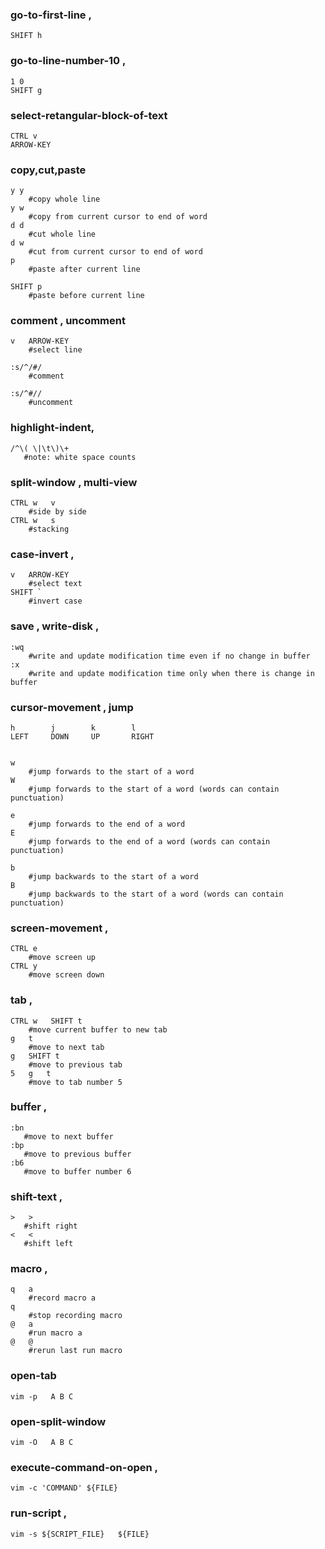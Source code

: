 ### go-to-first-line ,
```
SHIFT h
```


### go-to-line-number-10 ,
```
1 0
SHIFT g
```


### select-retangular-block-of-text
```
CTRL v
ARROW-KEY
```


### copy,cut,paste
```
y y
    #copy whole line
y w
    #copy from current cursor to end of word
d d
    #cut whole line
d w
    #cut from current cursor to end of word
p
    #paste after current line

SHIFT p
    #paste before current line

```


### comment , uncomment
```
v   ARROW-KEY
    #select line

:s/^/#/
    #comment

:s/^#//
    #uncomment
```


### highlight-indent,
```
/^\( \|\t\)\+
   #note: white space counts
```


### split-window , multi-view
```
CTRL w   v
    #side by side
CTRL w   s
    #stacking
```


### case-invert ,
```
v   ARROW-KEY
    #select text
SHIFT `
    #invert case
```


### save , write-disk ,
```
:wq
    #write and update modification time even if no change in buffer
:x
    #write and update modification time only when there is change in buffer
```


### cursor-movement , jump
```
h        j        k        l
LEFT     DOWN     UP       RIGHT


w
    #jump forwards to the start of a word
W   
    #jump forwards to the start of a word (words can contain punctuation)

e
    #jump forwards to the end of a word
E
    #jump forwards to the end of a word (words can contain punctuation)

b
    #jump backwards to the start of a word
B
    #jump backwards to the start of a word (words can contain punctuation)

```


### screen-movement ,
```
CTRL e
    #move screen up
CTRL y
    #move screen down
```


### tab ,
```
CTRL w   SHIFT t
    #move current buffer to new tab
g   t
    #move to next tab
g   SHIFT t
    #move to previous tab
5   g   t
    #move to tab number 5
```


### buffer ,
```
:bn
   #move to next buffer
:bp
   #move to previous buffer
:b6
   #move to buffer number 6
```


### shift-text ,
```
>   >
   #shift right
<   <
   #shift left
```


### macro ,
```
q   a
    #record macro a
q
    #stop recording macro
@   a
    #run macro a
@   @
    #rerun last run macro
```


### open-tab
```
vim -p   A B C
```


### open-split-window
```
vim -O   A B C
```


### execute-command-on-open ,
```
vim -c 'COMMAND' ${FILE}
```

### run-script ,
```
vim -s ${SCRIPT_FILE}   ${FILE}
```

